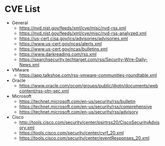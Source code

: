# CVE List
- General
  - https://nvd.nist.gov/feeds/xml/cve/misc/nvd-rss.xml
  - https://nvd.nist.gov/feeds/xml/cve/misc/nvd-rss-analyzed.xml
  - https://us-cert.cisa.gov/ics/advisories/advisories.xml
  - https://www.us-cert.gov/ncas/alerts.xml
  - https://www.us-cert.gov/ncas/bulletins.xml
  - https://www.darkreading.com/rss.xml
  - https://searchsecurity.techtarget.com/rss/Security-Wire-Daily-News.xml
- VMware
  - https://app.talkshoe.com/rss-vmware-communities-roundtable.xml
- Oracle
  - https://www.oracle.com/ocom/groups/public/@otn/documents/webcontent/rss-otn-sec.xml
- Microsoft
  - https://technet.microsoft.com/en-us/security/rss/bulletin
  - https://technet.microsoft.com/en-us/security/rss/comprehensive
  - https://technet.microsoft.com/en-us/security/rss/advisory
- Cisco
  - http://tools.cisco.com/security/center/psirtrss20/CiscoSecurityAdvisory.xml
  - https://tools.cisco.com/security/center/cvrf_20.xml
  - https://tools.cisco.com/security/center/eventResponses_20.xml
